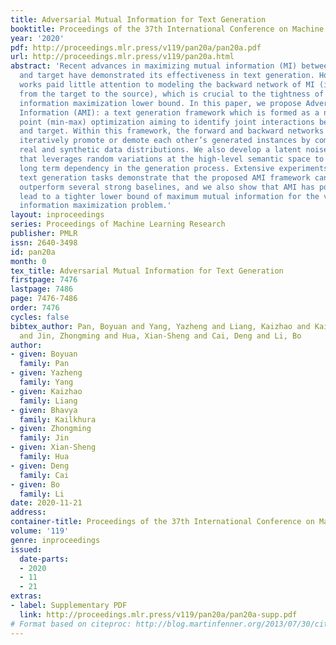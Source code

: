 ```yaml
---
title: Adversarial Mutual Information for Text Generation
booktitle: Proceedings of the 37th International Conference on Machine Learning
year: '2020'
pdf: http://proceedings.mlr.press/v119/pan20a/pan20a.pdf
url: http://proceedings.mlr.press/v119/pan20a.html
abstract: 'Recent advances in maximizing mutual information (MI) between the source
  and target have demonstrated its effectiveness in text generation. However, previous
  works paid little attention to modeling the backward network of MI (i.e., dependency
  from the target to the source), which is crucial to the tightness of the variational
  information maximization lower bound. In this paper, we propose Adversarial Mutual
  Information (AMI): a text generation framework which is formed as a novel saddle
  point (min-max) optimization aiming to identify joint interactions between the source
  and target. Within this framework, the forward and backward networks are able to
  iteratively promote or demote each other’s generated instances by comparing the
  real and synthetic data distributions. We also develop a latent noise sampling strategy
  that leverages random variations at the high-level semantic space to enhance the
  long term dependency in the generation process. Extensive experiments based on different
  text generation tasks demonstrate that the proposed AMI framework can significantly
  outperform several strong baselines, and we also show that AMI has potential to
  lead to a tighter lower bound of maximum mutual information for the variational
  information maximization problem.'
layout: inproceedings
series: Proceedings of Machine Learning Research
publisher: PMLR
issn: 2640-3498
id: pan20a
month: 0
tex_title: Adversarial Mutual Information for Text Generation
firstpage: 7476
lastpage: 7486
page: 7476-7486
order: 7476
cycles: false
bibtex_author: Pan, Boyuan and Yang, Yazheng and Liang, Kaizhao and Kailkhura, Bhavya
  and Jin, Zhongming and Hua, Xian-Sheng and Cai, Deng and Li, Bo
author:
- given: Boyuan
  family: Pan
- given: Yazheng
  family: Yang
- given: Kaizhao
  family: Liang
- given: Bhavya
  family: Kailkhura
- given: Zhongming
  family: Jin
- given: Xian-Sheng
  family: Hua
- given: Deng
  family: Cai
- given: Bo
  family: Li
date: 2020-11-21
address: 
container-title: Proceedings of the 37th International Conference on Machine Learning
volume: '119'
genre: inproceedings
issued:
  date-parts:
  - 2020
  - 11
  - 21
extras:
- label: Supplementary PDF
  link: http://proceedings.mlr.press/v119/pan20a/pan20a-supp.pdf
# Format based on citeproc: http://blog.martinfenner.org/2013/07/30/citeproc-yaml-for-bibliographies/
---
```

